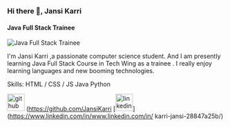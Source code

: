 ### Hi there 👋, Jansi Karri
#### Java Full Stack Trainee
![Java Full Stack Trainee](https://www.freecodecamp.org/news/content/images/2023/01/fullstack.png)

I'm Jansi Karri ,a passionate computer science student. And I am presently learning Java Full Stack Course  in Tech Wing as a trainee . I really enjoy learning languages and new booming technologies.

Skills: 
HTML / CSS / JS
Java
Python





[<img src='https://cdn.jsdelivr.net/npm/simple-icons@3.0.1/icons/github.svg' alt='github' height='40'>](https://github.com/https://github.com/JansiKarri) (https://github.com/JansiKarri [<img src='https://cdn.jsdelivr.net/npm/simple-icons@3.0.1/icons/linkedin.svg' alt='linkedin' height='40'>](https://www.linkedin.com/in/www.linkedin.com/in/ karri-jansi-28847a25b/)  
